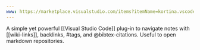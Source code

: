 ```yaml
---
www: https://marketplace.visualstudio.com/items?itemName=kortina.vscode-markdown-notes
---
```

A simple yet powerful [[Visual Studio Code]] plug-in to navigate notes with  \[\[wiki-links\]\], backlinks, \#tags, and @bibtex-citations. Useful to open markdown repositories.